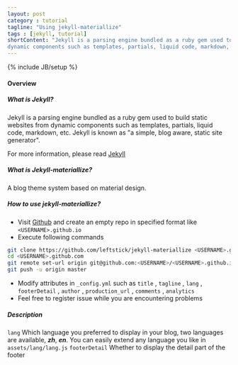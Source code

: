 ```yaml
---
layout: post
category : tutorial
tagline: "Using jekyll-materiallize"
tags : [jekyll, tutorial]
shortContent: "Jekyll is a parsing engine bundled as a ruby gem used to build static websites from
dynamic components such as templates, partials, liquid code, markdown, etc. Jekyll is known as \"a simple, blog aware, static site generator\""
---
```

{% include JB/setup %}

#### Overview

##### What is Jekyll?

Jekyll is a parsing engine bundled as a ruby gem used to build static websites from
dynamic components such as templates, partials, liquid code, markdown, etc. Jekyll is known as "a simple, blog aware, static site generator".

For more information, please read [Jekyll](http://jekyllrb.com/)

##### What is Jekyll-materiallize?

A blog theme system based on material design.


##### How to use jekyll-materiallize?

* Visit [Github](https://github.com/) and create an empty repo in specified format like `<USERNAME>.github.io`
* Execute following commands

```bash
git clone https://github.com/leftstick/jekyll-materiallize <USERNAME>.github.io
cd <USERNAME>.github.com
git remote set-url origin git@github.com:<USERNAME>/<USERNAME>.github.io.git
git push -u origin master  
```

* Modify attributes in `_config.yml` such as `title` , `tagline` , `lang` , `footerDetail` , `author` , `production_url` , `comments` , `analytics`
* Feel free to register issue while you are encountering problems

##### Description

`lang` Which language you preferred to display in your blog, two languages are available, ___zh___, ___en___. You can easily extend any language you like in `assets/lang/lang.js`
`footerDetail` Whether to display the detail part of the footer

